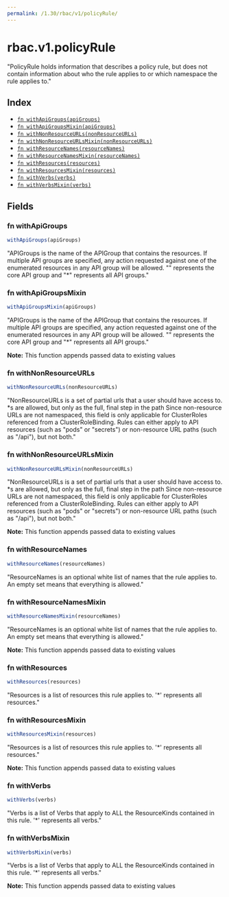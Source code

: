 ```yaml
---
permalink: /1.30/rbac/v1/policyRule/
---
```


# rbac.v1.policyRule

"PolicyRule holds information that describes a policy rule, but does not contain information about who the rule applies to or which namespace the rule applies to."

## Index

* [`fn withApiGroups(apiGroups)`](#fn-withapigroups)
* [`fn withApiGroupsMixin(apiGroups)`](#fn-withapigroupsmixin)
* [`fn withNonResourceURLs(nonResourceURLs)`](#fn-withnonresourceurls)
* [`fn withNonResourceURLsMixin(nonResourceURLs)`](#fn-withnonresourceurlsmixin)
* [`fn withResourceNames(resourceNames)`](#fn-withresourcenames)
* [`fn withResourceNamesMixin(resourceNames)`](#fn-withresourcenamesmixin)
* [`fn withResources(resources)`](#fn-withresources)
* [`fn withResourcesMixin(resources)`](#fn-withresourcesmixin)
* [`fn withVerbs(verbs)`](#fn-withverbs)
* [`fn withVerbsMixin(verbs)`](#fn-withverbsmixin)

## Fields

### fn withApiGroups

```ts
withApiGroups(apiGroups)
```

"APIGroups is the name of the APIGroup that contains the resources.  If multiple API groups are specified, any action requested against one of the enumerated resources in any API group will be allowed. \"\" represents the core API group and \"*\" represents all API groups."

### fn withApiGroupsMixin

```ts
withApiGroupsMixin(apiGroups)
```

"APIGroups is the name of the APIGroup that contains the resources.  If multiple API groups are specified, any action requested against one of the enumerated resources in any API group will be allowed. \"\" represents the core API group and \"*\" represents all API groups."

**Note:** This function appends passed data to existing values

### fn withNonResourceURLs

```ts
withNonResourceURLs(nonResourceURLs)
```

"NonResourceURLs is a set of partial urls that a user should have access to.  *s are allowed, but only as the full, final step in the path Since non-resource URLs are not namespaced, this field is only applicable for ClusterRoles referenced from a ClusterRoleBinding. Rules can either apply to API resources (such as \"pods\" or \"secrets\") or non-resource URL paths (such as \"/api\"),  but not both."

### fn withNonResourceURLsMixin

```ts
withNonResourceURLsMixin(nonResourceURLs)
```

"NonResourceURLs is a set of partial urls that a user should have access to.  *s are allowed, but only as the full, final step in the path Since non-resource URLs are not namespaced, this field is only applicable for ClusterRoles referenced from a ClusterRoleBinding. Rules can either apply to API resources (such as \"pods\" or \"secrets\") or non-resource URL paths (such as \"/api\"),  but not both."

**Note:** This function appends passed data to existing values

### fn withResourceNames

```ts
withResourceNames(resourceNames)
```

"ResourceNames is an optional white list of names that the rule applies to.  An empty set means that everything is allowed."

### fn withResourceNamesMixin

```ts
withResourceNamesMixin(resourceNames)
```

"ResourceNames is an optional white list of names that the rule applies to.  An empty set means that everything is allowed."

**Note:** This function appends passed data to existing values

### fn withResources

```ts
withResources(resources)
```

"Resources is a list of resources this rule applies to. '*' represents all resources."

### fn withResourcesMixin

```ts
withResourcesMixin(resources)
```

"Resources is a list of resources this rule applies to. '*' represents all resources."

**Note:** This function appends passed data to existing values

### fn withVerbs

```ts
withVerbs(verbs)
```

"Verbs is a list of Verbs that apply to ALL the ResourceKinds contained in this rule. '*' represents all verbs."

### fn withVerbsMixin

```ts
withVerbsMixin(verbs)
```

"Verbs is a list of Verbs that apply to ALL the ResourceKinds contained in this rule. '*' represents all verbs."

**Note:** This function appends passed data to existing values